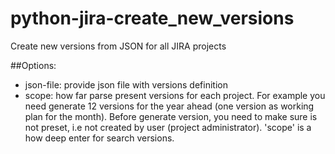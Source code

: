 # python-jira-create_new_versions

Create new versions from JSON for all JIRA projects

##Options:
* json-file: provide json file with versions definition
* scope: how far parse present versions for each project. For example you need generate 12 versions for the year ahead (one version as working plan for the month). Before generate version, you need to make sure is not preset, i.e not created by user (project administrator). 'scope' is a how deep enter for search versions.
